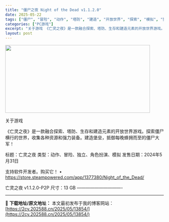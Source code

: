 ```yaml
---
title: "僵尸之夜 Night of the Dead v1.1.2.0"
date: 2025-05-22
tags: ["僵尸", "冒险", "动作", "塔防", "建造", "开放世界", "探索", "模拟", "独立", "生存"]
categories: ["PC游戏"]
excerpt: "关于游戏 《亡灵之夜》是一款融合探索、塔防、生存和建造元素的开放世界游戏。探索僵尸横行的世界，收集各种资源和强力装备。建造堡垒，抵御每晚蜂拥而至的僵尸大军！ 标题：亡灵之夜 类型：动作、冒险、独立、角色扮演、模拟 发售日期：2024年5月31日 支持软件开发者。购买它！ • https://stor&hellip;"
layout: post
---
```


<img src="https://2cy.202588.cn/wp-content/uploads/2025/05/2025052206454210.webp" alt="" width="460" height="215" class="aligncenter size-full wp-image-13851" />

关于游戏

《亡灵之夜》是一款融合探索、塔防、生存和建造元素的开放世界游戏。探索僵尸横行的世界，收集各种资源和强力装备。建造堡垒，抵御每晚蜂拥而至的僵尸大军！

标题：亡灵之夜
类型：动作、冒险、独立、角色扮演、模拟
发售日期：2024年5月31日

支持软件开发者。购买它！
• https://store.steampowered.com/app/1377380/Night_of_the_Dead/

亡灵之夜 v1.1.2.0-P2P
尺寸：13 GB
——————————- 

---
📖 **下载地址/原文地址：** 本文最初发布于我的博客网站：[https://2cy.202588.cn/2025/05/13854/](https://2cy.202588.cn/2025/05/13854/)
